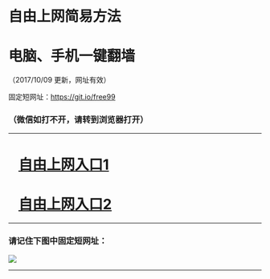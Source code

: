 ﻿# 自由上网简易方法

# 电脑、手机一键翻墙

（2017/10/09 更新，网址有效）

固定短网址：https://git.io/free99

### （微信如打不开，请转到浏览器打开）


***





# &nbsp;&nbsp; <a href="http://ft1247332222.fwq-tz-1001.info/fwqtz01.html?t=1009001311 " target="_blank">自由上网入口1</a>
# &nbsp;&nbsp; <a href="http://ft3219227178.fwq-tz-1002.info/fwqtz02.html?t=10090017741 " target="_blank">自由上网入口2</a>
***

### 请记住下图中固定短网址：

<img src="https://s3-us-west-2.amazonaws.com/fwq-1001/yjfq-20170905okok.png" /> 


***

